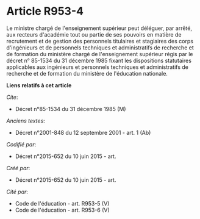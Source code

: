 # Article R953-4

Le ministre chargé de l'enseignement supérieur peut déléguer, par arrêté, aux recteurs d'académie tout ou partie de ses
pouvoirs en matière de recrutement et de gestion des personnels titulaires et stagiaires des corps d'ingénieurs et de
personnels techniques et administratifs de recherche et de formation du ministère chargé de l'enseignement supérieur régis
par le décret n° 85-1534 du 31 décembre 1985 fixant les dispositions statutaires applicables aux ingénieurs et personnels
techniques et administratifs de recherche et de formation du ministère de l'éducation nationale.

**Liens relatifs à cet article**

_Cite_:

  - Décret n°85-1534 du 31 décembre 1985 (M)

_Anciens textes_:

  - Décret n°2001-848 du 12 septembre 2001 - art. 1 (Ab)

_Codifié par_:

  - Décret n°2015-652 du 10 juin 2015 - art.

_Créé par_:

  - Décret n°2015-652 du 10 juin 2015 - art.

_Cité par_:

  - Code de l'éducation - art. R953-5 (V)
  - Code de l'éducation - art. R953-6 (V)
